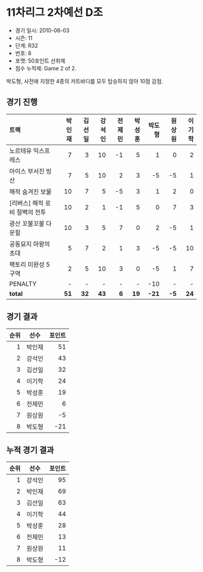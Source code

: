 # 11차리그 2차예선 D조

- 경기 일시: 2010-06-03
- 시즌: 11
- 단계: R32
- 번호: 8
- 포맷: 50포인트 선취제
- 점수 누적제: Game 2 of 2.



박도형, 사전에 지정한 4종의 카트바디를 모두 탑승하지 않아 10점 감점.

## 경기 진행

| 트랙 | 박인재 | 김선일 | 강석인 | 전제민 | 박성훈 | 박도형 | 원상원 | 이기학 |
|:---|---:|---:|---:|---:|---:|---:|---:|---:|
| 노르테유 익스프레스 | 7 | 3 | 10 | -1 | 5 | 1 | 0 | 2 |
| 아이스 부서진 빙산 | 7 | 5 | 10 | 2 | 3 | -5 | -5 | 1 |
| 해적 숨겨진 보물 | 10 | 7 | 5 | -5 | 3 | 1 | 2 | 0 |
| [리버스] 해적 로비 절벽의 전투 | 10 | 2 | 1 | -1 | 5 | 0 | 7 | 3 |
| 광산 꼬불꼬불 다운힐 | 10 | 3 | 5 | 7 | 0 | 2 | -5 | 1 |
| 공동묘지 마왕의 초대 | 5 | 7 | 2 | 1 | 3 | -5 | -5 | 10 |
| 팩토리 미완성 5구역 | 2 | 5 | 10 | 3 | 0 | -5 | 1 | 7 |
| PENALTY | - | - | - | - | - | -10 | - | - |
| __total__ | __51__ | __32__ | __43__ | __6__ | __19__ | __-21__ | __-5__ | __24__ |




## 경기 결과

| 순위 | 선수 | 포인트 |
|---:|:---:|---:|
| 1 | 박인재 | 51 |
| 2 | 강석인 | 43 |
| 3 | 김선일 | 32 |
| 4 | 이기학 | 24 |
| 5 | 박성훈 | 19 |
| 6 | 전제민 | 6 |
| 7 | 원상원 | -5 |
| 8 | 박도형 | -21 |

## 누적 경기 결과

| 순위 | 선수 | 포인트 |
|---:|:---:|---:|
| 1 | 강석인 | 95 |
| 2 | 박인재 | 69 |
| 3 | 김선일 | 63 |
| 4 | 이기학 | 44 |
| 5 | 박성훈 | 28 |
| 6 | 전제민 | 13 |
| 7 | 원상원 | 11 |
| 8 | 박도형 | -12 |

